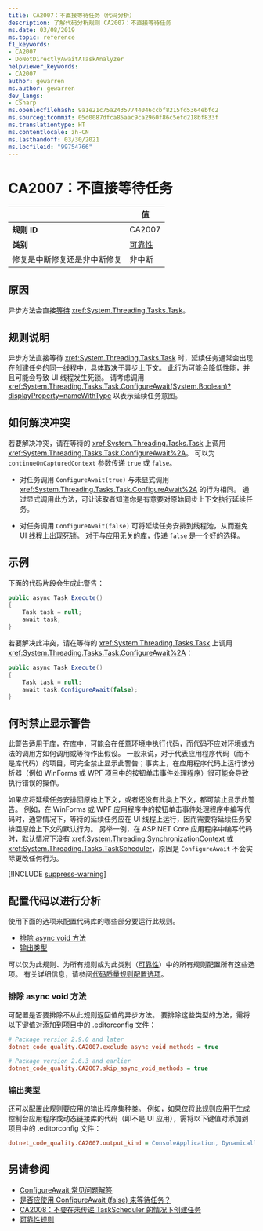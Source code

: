 ```yaml
---
title: CA2007：不直接等待任务（代码分析）
description: 了解代码分析规则 CA2007：不直接等待任务
ms.date: 03/08/2019
ms.topic: reference
f1_keywords:
- CA2007
- DoNotDirectlyAwaitATaskAnalyzer
helpviewer_keywords:
- CA2007
author: gewarren
ms.author: gewarren
dev_langs:
- CSharp
ms.openlocfilehash: 9a1e21c75a24357744046ccbf8215fd5364ebfc2
ms.sourcegitcommit: 05d0087dfca85aac9ca2960f86c5efd218bf833f
ms.translationtype: HT
ms.contentlocale: zh-CN
ms.lasthandoff: 03/30/2021
ms.locfileid: "99754766"
---
```

# <a name="ca2007-do-not-directly-await-a-task"></a>CA2007：不直接等待任务

| | 值 |
|-|-|
| **规则 ID** |CA2007|
| **类别** |[可靠性](reliability-warnings.md)|
| 修复是中断修复还是非中断修复 |非中断|

## <a name="cause"></a>原因

异步方法会直接[等待](../../../csharp/language-reference/operators/await.md) <xref:System.Threading.Tasks.Task>。

## <a name="rule-description"></a>规则说明

异步方法直接等待 <xref:System.Threading.Tasks.Task> 时，延续任务通常会出现在创建任务的同一线程中，具体取决于异步上下文。 此行为可能会降低性能，并且可能会导致 UI 线程发生死锁。 请考虑调用 <xref:System.Threading.Tasks.Task.ConfigureAwait(System.Boolean)?displayProperty=nameWithType> 以表示延续任务意图。

## <a name="how-to-fix-violations"></a>如何解决冲突

若要解决冲突，请在等待的 <xref:System.Threading.Tasks.Task> 上调用 <xref:System.Threading.Tasks.Task.ConfigureAwait%2A>。 可以为 `continueOnCapturedContext` 参数传递 `true` 或 `false`。

- 对任务调用 `ConfigureAwait(true)` 与未显式调用 <xref:System.Threading.Tasks.Task.ConfigureAwait%2A> 的行为相同。 通过显式调用此方法，可让读取者知道你是有意要对原始同步上下文执行延续任务。

- 对任务调用 `ConfigureAwait(false)` 可将延续任务安排到线程池，从而避免 UI 线程上出现死锁。 对于与应用无关的库，传递 `false` 是一个好的选择。

## <a name="example"></a>示例

下面的代码片段会生成此警告：

```csharp
public async Task Execute()
{
    Task task = null;
    await task;
}
```

若要解决此冲突，请在等待的 <xref:System.Threading.Tasks.Task> 上调用 <xref:System.Threading.Tasks.Task.ConfigureAwait%2A>：

```csharp
public async Task Execute()
{
    Task task = null;
    await task.ConfigureAwait(false);
}
```

## <a name="when-to-suppress-warnings"></a>何时禁止显示警告

此警告适用于库，在库中，可能会在任意环境中执行代码，而代码不应对环境或方法的调用方如何调用或等待作出假设。 一般来说，对于代表应用程序代码（而不是库代码）的项目，可完全禁止显示此警告；事实上，在应用程序代码上运行该分析器（例如 WinForms 或 WPF 项目中的按钮单击事件处理程序）很可能会导致执行错误的操作。

如果应将延续任务安排回原始上下文，或者还没有此类上下文，都可禁止显示此警告。 例如，在 WinForms 或 WPF 应用程序中的按钮单击事件处理程序中编写代码时，通常情况下，等待的延续任务应在 UI 线程上运行，因而需要将延续任务安排回原始上下文的默认行为。 另举一例，在 ASP.NET Core 应用程序中编写代码时，默认情况下没有 <xref:System.Threading.SynchronizationContext> 或 <xref:System.Threading.Tasks.TaskScheduler>，原因是 `ConfigureAwait` 不会实际更改任何行为。

[!INCLUDE [suppress-warning](../../../../includes/code-analysis/suppress-warning.md)]

## <a name="configure-code-to-analyze"></a>配置代码以进行分析

使用下面的选项来配置代码库的哪些部分要运行此规则。

- [排除 async void 方法](#exclude-async-void-methods)
- [输出类型](#output-kind)

可以仅为此规则、为所有规则或为此类别（[可靠性](reliability-warnings.md)）中的所有规则配置所有这些选项。 有关详细信息，请参阅[代码质量规则配置选项](../code-quality-rule-options.md)。

### <a name="exclude-async-void-methods"></a>排除 async void 方法

可配置是否要排除不从此规则返回值的异步方法。 要排除这些类型的方法，需将以下键值对添加到项目中的 .editorconfig 文件：

```ini
# Package version 2.9.0 and later
dotnet_code_quality.CA2007.exclude_async_void_methods = true

# Package version 2.6.3 and earlier
dotnet_code_quality.CA2007.skip_async_void_methods = true
```

### <a name="output-kind"></a>输出类型

还可以配置此规则要应用的输出程序集种类。 例如，如果仅将此规则应用于生成控制台应用程序或动态链接库的代码（即不是 UI 应用），需将以下键值对添加到项目中的 .editorconfig 文件：

```ini
dotnet_code_quality.CA2007.output_kind = ConsoleApplication, DynamicallyLinkedLibrary
```

## <a name="see-also"></a>另请参阅

- [ConfigureAwait 常见问题解答](https://devblogs.microsoft.com/dotnet/configureawait-faq/)
- [是否应使用 ConfigureAwait (false) 来等待任务？](https://github.com/Microsoft/vs-threading/blob/master/doc/cookbook_vs.md#should-i-await-a-task-with-configureawaitfalse)
- [CA2008：不要在未传递 TaskScheduler 的情况下创建任务](ca2008.md)
- [可靠性规则](reliability-warnings.md)
